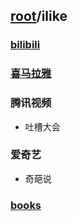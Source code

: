 ## [root](../README.md)/ilike
### [bilibili](bilibili/README.md)

### [喜马拉雅](himalayan/README.md)

### 腾讯视频
* 吐槽大会

### 爱奇艺
* 奇葩说

### [books](books.md)